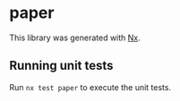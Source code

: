 # paper

This library was generated with [Nx](https://nx.dev).

## Running unit tests

Run `nx test paper` to execute the unit tests.
